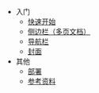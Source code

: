 <!-- _sidebar.md -->

- 入门
  - [快速开始](quickstart.md)
  - [侧边栏（多页文档）](more-pages.md)
  - [导航栏](navbar.md)
  - [封面](cover.md)
- 其他
  - [部署](deploy.md)
  - [参考资料](reference.md)